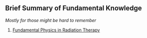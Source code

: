 ## Brief Summary of Fundamental Knowledge

_Mostly for those might be hard to remember_

1. [Fundamental Physics in Radiation Therapy](FundamentalPhysics.md)
